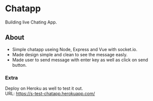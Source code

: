 # Chatapp
Building live Chating App.

## About
- Simple chatapp useing Node, Express and Vue with socket.io.
- Made design simple and clean to see the message easly.
- Made user to send message with enter key as well as click on send button.

### Extra
Deploy on Heroku as well to test it out.\
URL: https://s-test-chatapp.herokuapp.com/
